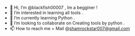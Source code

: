 - 👋 Hi, I’m @blackfish00007 , Im a begginer !
- 👀 I’m interested in learning all tools .
- 🌱 I’m currently learning Python .
- 💞️ I’m looking to collaborate on Creating tools by python .
- 📫 How to reach me = Mail @shamrockstar007@gmail.com

<!---
blackfish00007/blackfish00007 is a ✨ special ✨ repository because its `README.md` (this file) appears on your GitHub profile.
You can click the Preview link to take a look at your changes.
--->
